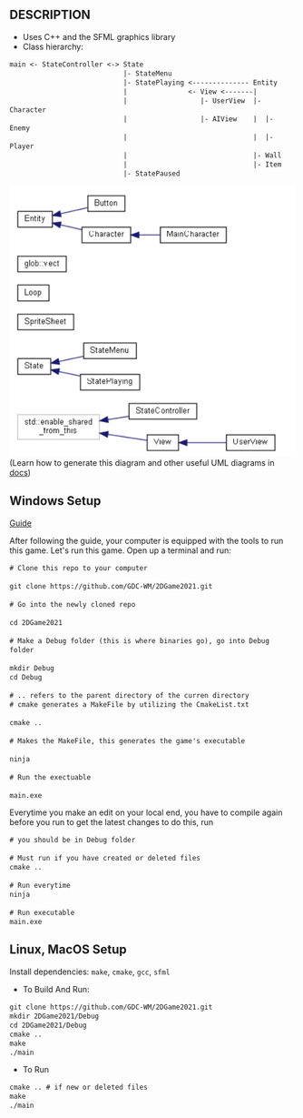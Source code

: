 ## DESCRIPTION

- Uses C++ and the SFML graphics library
- Class hierarchy:

```
main <- StateController <-> State
                            |- StateMenu
                            |- StatePlaying <-------------- Entity
                            |               <- View <-------|
                            |                  |- UserView  |- Character
                            |                  |- AIView    |  |- Enemy
                            |                               |  |- Player
                            |                               |- Wall
                            |                               |- Item
                            |- StatePaused
```

![Class Hierarchy](docs/class_hierarchy.png)
(Learn how to generate this diagram and other useful UML diagrams in [docs](https://github.com/GDC-WM/2DGame2021/tree/main/docs))

## Windows Setup

[Guide](https://dolomite-scale-0eb.notion.site/Cmake-SFML-on-windows-18e1d0634d774f31898aa5ceded4e24f)

After following the guide, your computer is equipped with the tools
to run this game. Let's run this game. Open up a terminal and run:

```shell
# Clone this repo to your computer

git clone https://github.com/GDC-WM/2DGame2021.git

# Go into the newly cloned repo

cd 2DGame2021

# Make a Debug folder (this is where binaries go), go into Debug folder

mkdir Debug
cd Debug

# .. refers to the parent directory of the curren directory
# cmake generates a MakeFile by utilizing the CmakeList.txt

cmake ..

# Makes the MakeFile, this generates the game's executable

ninja

# Run the exectuable

main.exe
```

Everytime you make an edit on your local end, you have to compile again before
you run to get the latest changes to do this, run

```shell
# you should be in Debug folder

# Must run if you have created or deleted files
cmake ..

# Run everytime
ninja

# Run executable
main.exe

```

## Linux, MacOS Setup

Install dependencies: `make`, `cmake`, `gcc`, `sfml`

- To Build And Run:

```shell
git clone https://github.com/GDC-WM/2DGame2021.git
mkdir 2DGame2021/Debug
cd 2DGame2021/Debug
cmake ..
make
./main
```

- To Run

```shell
cmake .. # if new or deleted files
make
./main
```
